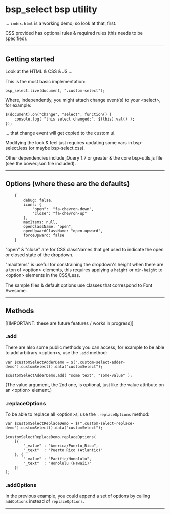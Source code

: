 
# bsp_select bsp utility

... `index.html` is a working demo; so look at that, first.

CSS provided has optional rules & required rules (this needs to be specified).

------------------------------------------------------------------------------------------------------------------------------

## Getting started

Look at the HTML & CSS & JS ...

This is the most basic implementation:

    bsp_select.live(document, ".custom-select");

Where, independently, you might attach change event(s) to your &lt;select&gt;, for example:

    $(document).on("change", "select", function() {
        console.log( "this select changed:", $(this).val() );
    });

... that change event will get copied to the custom ui.

Modifying the look & feel just requires updating some vars in bsp-select.less (or maybe bsp-select.css).

Other dependencies include jQuery 1.7 or greater & the core bsp-utils.js file (see the bower.json file included).


------------------------------------------------------------------------------------------------------------------------------

## Options (where these are the defaults)

        {
            debug: false,
            icons: {
                "open":  "fa-chevron-down",
                "close": "fa-chevron-up"
            },
            maxItems: null,
            openClassName: "open",
            openUpwardClassName: "open-upward",
            forceUpward: false
        }

"open" & "close" are for CSS classNames that get used to indicate the open or closed state of the dropdown.

"maxItems" is useful for constraining the dropdown's height when there are a ton of &lt;option&gt; elements, this requires applying a `height` or `min-height` to &lt;option&gt; elements in the CSS/Less.

The sample files & default options use classes that correspond to Font Awesome.

------------------------------------------------------------------------------------------------------------------------------

## Methods

[[IMPORTANT: these are future features / works in progress]]

### .add

There are also some public methods you can access, for example to be able to add arbitrary &lt;option&gt;s, use the `.add` method:

    var $customSelectAdderDemo = $(".custom-select-adder-demo").customSelect().data("customSelect");

    $customSelectAdderDemo.add( "some text", "some-value" );

(The value argument, the 2nd one, is optional, just like the value attribute on an &lt;option&gt; element.)

### .replaceOptions

To be able to replace all &lt;option&gt;s, use the `.replaceOptions` method:

    var $customSelectReplaceDemo = $(".custom-select-replace-demo").customSelect().data("customSelect");

    $customSelectReplaceDemo.replaceOptions(
        [{
            "_value" : "America/Puerto_Rico",
            "_text"  : "Puerto Rico (Atlantic)"
        }, {
            "_value" : "Pacific/Honolulu",
            "_text"  : "Honolulu (Hawaii)"
        }]
    );

### .addOptions

In the previous example, you could append a set of options by calling `addOptions` instead of `replaceOptions`.

------------------------------------------------------------------------------------------------------------------------------

